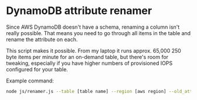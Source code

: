 # DynamoDB attribute renamer

Since AWS DynamoDB doesn't have a schema, renaming a column isn't really possible. That means you need to go through all items in the table and rename the attribute on each.

This script makes it possible. From my laptop it runs approx. 65,000 250 byte items per minute for an on-demand table, but there's room for tweaking, especially if you have higher numbers of provisioned IOPS configured for your table.

Example command:

```bash
node js/renamer.js --table [table name] --region [aws region] --old_attribute [attribute name] --new_attribute [attribute name] --delete_old_attribute [true|false]
```